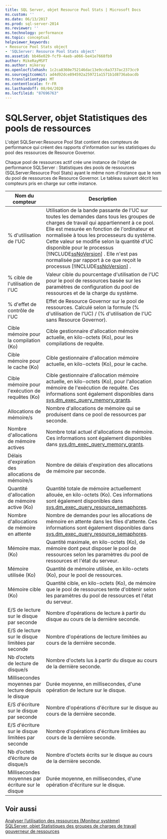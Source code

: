 ```yaml
---
title: SQL Server, objet Resource Pool Stats | Microsoft Docs
ms.custom: ''
ms.date: 06/13/2017
ms.prod: sql-server-2014
ms.reviewer: ''
ms.technology: performance
ms.topic: conceptual
helpviewer_keywords:
- Reosurce Pool Stats object
- 'SQLServer: Resource Pool Stats object'
ms.assetid: bb46e029-fcf9-4aeb-a066-be41e7668fb9
author: MikeRayMSFT
ms.author: mikeray
ms.openlocfilehash: 1c2ca8360e752146dac13e9cc6a3737ac2373cc9
ms.sourcegitcommit: ad4d92dce894592a259721a1571b1d8736abacdb
ms.translationtype: MT
ms.contentlocale: fr-FR
ms.lasthandoff: 08/04/2020
ms.locfileid: "87696763"
---
```

# <a name="sql-server-resource-pool-stats-object"></a>SQLServer, objet Statistiques des pools de ressources
  L'objet SQLServer:Resource Pool Stat contient des compteurs de performance qui créent des rapports d'information sur les statistiques du pool des ressources de Resource Governor.  
  
 Chaque pool de ressources actif crée une instance de l'objet de performance SQLServer : Statistiques des pools de ressources (SQLServer:Resource Pool Stats) ayant le même nom d'instance que le nom du pool de ressources de Resource Governor. Le tableau suivant décrit les compteurs pris en charge sur cette instance.  
  
|Nom du compteur|Description|  
|------------------|-----------------|  
|% d'utilisation de l'UC|Utilisation de la bande passante de l'UC sur toutes les demandes dans tous les groupes de charges de travail qui appartiennent à ce pool. Elle est mesurée en fonction de l'ordinateur et normalisée à tous les processeurs du système. Cette valeur se modifie selon la quantité d'UC disponible pour le processus [!INCLUDE[ssNoVersion](../../includes/ssnoversion-md.md)] . Elle n'est pas normalisée par rapport à ce que reçoit le processus [!INCLUDE[ssNoVersion](../../includes/ssnoversion-md.md)] .|  
|% cible de l'utilisation de l'UC|Valeur cible du pourcentage d'utilisation de l'UC pour le pool de ressources basée sur les paramètres de configuration du pool de ressources et de la charge du système.|  
|% d'effet de contrôle de l'UC|Effet de Resource Governor sur le pool de ressources. Calculé selon la formule (% d'utilisation de l'UC) / (% d'utilisation de l'UC sans Resource Governor).|  
|Cible mémoire pour la compilation (Ko)|Cible gestionnaire d'allocation mémoire actuelle, en kilo-octets (Ko), pour les compilations de requête.|  
|Cible mémoire pour le cache (Ko)|Cible gestionnaire d'allocation mémoire actuelle, en kilo-octets (Ko), pour le cache.|  
|Cible mémoire pour l'exécution de requêtes (Ko)|Cible gestionnaire d'allocation mémoire actuelle, en kilo-octets (Ko), pour l'allocation mémoire de l'exécution de requête. Ces informations sont également disponibles dans [sys.dm_exec_query_memory_grants](/sql/relational-databases/system-dynamic-management-views/sys-dm-exec-query-memory-grants-transact-sql).|  
|Allocations de mémoire/s|Nombre d'allocations de mémoire qui se produisent dans ce pool de ressources par seconde.|  
|Nombre d'allocations de mémoire actives|Nombre total actuel d'allocations de mémoire. Ces informations sont également disponibles dans [sys.dm_exec_query_memory_grants](/sql/relational-databases/system-dynamic-management-views/sys-dm-exec-query-memory-grants-transact-sql).|  
|Délais d'expiration des allocations de mémoire/s|Nombre de délais d'expiration des allocations de mémoire par seconde.|  
|Quantité d'allocation de mémoire active (Ko)|Quantité totale de mémoire actuellement allouée, en kilo-octets (Ko). Ces informations sont également disponibles dans [sys.dm_exec_query_resource_semaphores](/sql/relational-databases/system-dynamic-management-views/sys-dm-exec-query-resource-semaphores-transact-sql).|  
|Nombre d'allocations de mémoire en attente|Nombre de demandes pour les allocations de mémoire en attente dans les files d'attente. Ces informations sont également disponibles dans [sys.dm_exec_query_resource_semaphores](/sql/relational-databases/system-dynamic-management-views/sys-dm-exec-query-resource-semaphores-transact-sql).|  
|Mémoire max. (Ko)|Quantité maximale, en kilo-octets (Ko), de mémoire dont peut disposer le pool de ressources selon les paramètres du pool de ressources et l'état du serveur.|  
|Mémoire utilisée (Ko)|Quantité de mémoire utilisée, en kilo-octets (Ko), pour le pool de ressources.|  
|Mémoire cible (Ko)|Quantité cible, en kilo-octets (Ko), de mémoire que le pool de ressources tente d'obtenir selon les paramètres du pool de ressources et l'état du serveur.|  
|E/S de lecture sur le disque par seconde|Nombre d'opérations de lecture à partir du disque au cours de la dernière seconde.|  
|E/S de lecture sur le disque limitées par seconde|Nombre d'opérations de lecture limitées au cours de la dernière seconde.|  
|Nb d’octets de lecture de disque/s|Nombre d'octets lus à partir du disque au cours de la dernière seconde.|  
|Millisecondes moyennes par lecture depuis le disque|Durée moyenne, en millisecondes, d'une opération de lecture sur le disque.|  
|E/S d'écriture sur le disque par seconde|Nombre d'opérations d'écriture sur le disque au cours de la dernière seconde.|  
|E/S d'écriture sur le disque limitées par seconde|Nombre d'opérations d'écriture limitées au cours de la dernière seconde.|  
|Nb d’octets d’écriture de disque/s|Nombre d'octets écrits sur le disque au cours de la dernière seconde.|  
|Millisecondes moyennes par écriture sur le disque|Durée moyenne, en millisecondes, d'une opération d'écriture sur le disque.|  
  
## <a name="see-also"></a>Voir aussi  
 [Analyser l’utilisation des ressources &#40;Moniteur système&#41;](monitor-resource-usage-system-monitor.md)   
 [SQLServer, objet Statistiques des groupes de charges de travail](sql-server-workload-group-stats-object.md)   
 [gouverneur de ressources](../resource-governor/resource-governor.md)  
  
  
